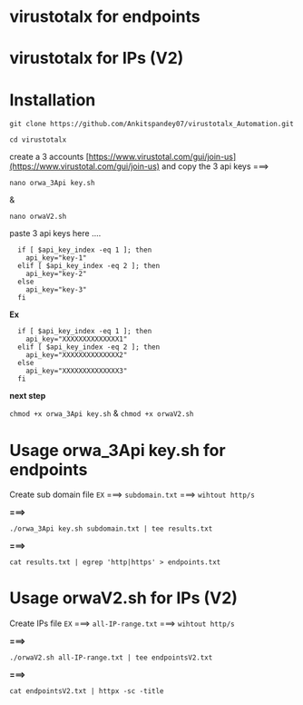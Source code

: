 # virustotalx for endpoints 
# virustotalx for IPs (V2)

# Installation 

```
git clone https://github.com/Ankitspandey07/virustotalx_Automation.git
```

```
cd virustotalx
```


create a 3 accounts [https://www.virustotal.com/gui/join-us](https://www.virustotal.com/gui/join-us) and copy the 3 api keys ===>

```
nano orwa_3Api key.sh
```
&

```
nano orwaV2.sh
```

paste 3 api keys here ....


```
  if [ $api_key_index -eq 1 ]; then
    api_key="key-1"
  elif [ $api_key_index -eq 2 ]; then
    api_key="key-2"
  else
    api_key="key-3"
  fi
```

**Ex**

```
  if [ $api_key_index -eq 1 ]; then
    api_key="XXXXXXXXXXXXXX1"
  elif [ $api_key_index -eq 2 ]; then
    api_key="XXXXXXXXXXXXXX2"
  else
    api_key="XXXXXXXXXXXXXX3"
  fi
```


**next step**

`chmod +x orwa_3Api key.sh` 
&
`chmod +x orwaV2.sh` 

# Usage orwa_3Api key.sh for endpoints 

Create sub domain file `EX` ===> `subdomain.txt`  ===> `wihtout http/s` 

**===>**


```
./orwa_3Api key.sh subdomain.txt | tee results.txt 
```

**===>**


```
cat results.txt | egrep 'http|https' > endpoints.txt
```


# Usage orwaV2.sh for IPs (V2) 

Create IPs file `EX` ===> `all-IP-range.txt`  ===> `wihtout http/s` 

**===>**


```
./orwaV2.sh all-IP-range.txt | tee endpointsV2.txt 
```

**===>**


```
cat endpointsV2.txt | httpx -sc -title
```


